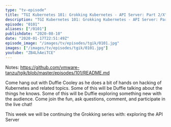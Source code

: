 ```yaml
---
type: "tv-episode"
title: "TGI Kubernetes 101: Grokking Kubernetes - API Server: Part 2/X"
description: "TGI Kubernetes 101: Grokking Kubernetes - API Server: Part 2/X"
episode: "0101"
aliases: ["/0101"]
publishdate: "2020-08-10"
date: "2020-01-17T22:51:49Z"
episode_image: "/images/tv/episodes/tgik/0101.jpg"
images: ["/images/tv/episodes/tgik/0101.jpg"]
youtube: "ZB4LhAeiTCE"
---
```


Notes: https://github.com/vmware-tanzu/tgik/blob/master/episodes/101/README.md

Come hang out with Duffie Cooley as he does a bit of hands on hacking of Kubernetes and related topics. Some of this will be Duffie talking about the things he knows. Some of this will be Duffie exploring something new with the audience. Come join the fun, ask questions, comment, and participate in the live chat!

This week we will be continuing the Grokking series with: exploring the API Server

